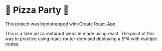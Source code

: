 # 🍕 Pizza Party 🍕

This project was bootstrapped with [Create React App](https://github.com/facebook/create-react-app).

This is a fake pizza resturant website made using react. The point of this was to practice using react-router-dom and deploying a SPA with multiple routes.
